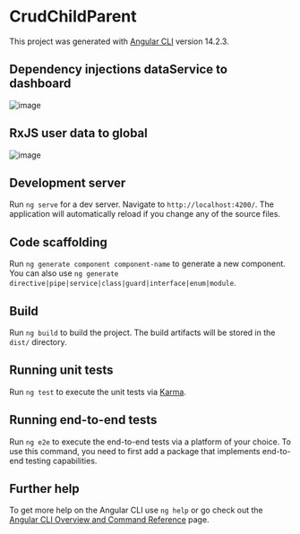 # CrudChildParent
This project was generated with [Angular CLI](https://github.com/angular/angular-cli) version 14.2.3.

## Dependency injections dataService to dashboard
![image](https://user-images.githubusercontent.com/38674801/193611602-effa3956-b100-4984-bce4-6aa879b38312.png)

## RxJS user data to global
![image](https://user-images.githubusercontent.com/38674801/193611779-ec6a2dc2-b306-45eb-b5de-71f3eb6407f2.png)



## Development server

Run `ng serve` for a dev server. Navigate to `http://localhost:4200/`. The application will automatically reload if you change any of the source files.

## Code scaffolding

Run `ng generate component component-name` to generate a new component. You can also use `ng generate directive|pipe|service|class|guard|interface|enum|module`.

## Build

Run `ng build` to build the project. The build artifacts will be stored in the `dist/` directory.

## Running unit tests

Run `ng test` to execute the unit tests via [Karma](https://karma-runner.github.io).

## Running end-to-end tests

Run `ng e2e` to execute the end-to-end tests via a platform of your choice. To use this command, you need to first add a package that implements end-to-end testing capabilities.

## Further help

To get more help on the Angular CLI use `ng help` or go check out the [Angular CLI Overview and Command Reference](https://angular.io/cli) page.
